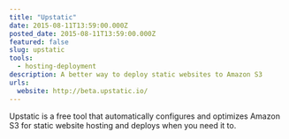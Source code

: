 ```yaml
---
title: "Upstatic"
date: 2015-08-11T13:59:00.000Z
posted_date: 2015-08-11T13:59:00.000Z
featured: false
slug: upstatic
tools: 
  - hosting-deployment
description: A better way to deploy static websites to Amazon S3
urls:
  website: http://beta.upstatic.io/
---
```


Upstatic is a free tool that automatically configures and optimizes Amazon S3 for static website hosting and deploys when you need it to.




